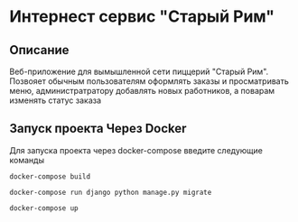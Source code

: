 # Интернест сервис "Старый Рим"
## Описание
Веб-приложение для вымышленной сети пиццерий "Старый Рим".
Позвояет обычным пользователям оформлять заказы и просматривать меню, администратратору добавлять новых работников,
а поварам изменять статус заказа
## Запуск проекта Через Docker
Для запуска проекта через docker-compose введите следующие команды 
```commandline
docker-compose build 
```
```commandline
docker-compose run django python manage.py migrate
```
```commandline
docker-compose up
```
